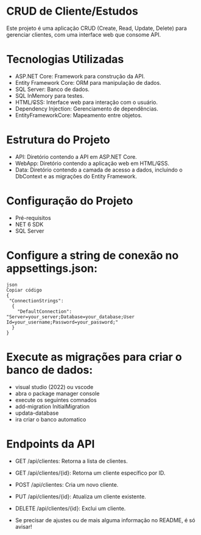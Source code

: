 # CRUD de Cliente/Estudos

Este projeto é uma aplicação CRUD (Create, Read, Update, Delete) para gerenciar clientes, com uma interface web que consome  API.

# Tecnologias Utilizadas

- ASP.NET Core: Framework para construção da API.
- Entity Framework Core: ORM para manipulação de dados.
- SQL Server: Banco de dados.
- SQL InMemory para testes.
- HTML/₢SS: Interface web para interação com o usuário.
- Dependency Injection: Gerenciamento de dependências.
- EntityFrameworkCore: Mapeamento entre objetos.

# Estrutura do Projeto

- API: Diretório contendo a API em ASP.NET Core.
- WebApp: Diretório contendo a aplicação web em HTML/₢SS.
- Data: Diretório contendo a camada de acesso a dados, incluindo o DbContext e as migrações do Entity Framework.

# Configuração do Projeto
- Pré-requisitos
- NET 6 SDK
- SQL Server


# Configure a string de conexão no appsettings.json:

    json
    Copiar código
    {
     "ConnectionStrings":
      {
        "DefaultConnection": "Server=your_server;Database=your_database;User Id=your_username;Password=your_password;"
      }
    }
# Execute as migrações para criar o banco de dados:

 -  visual studio (2022) ou vscode
 - abra o package manager console
 - execute os seguintes comnados
 - add-migration InitialMigration
 - updata-database
 - ira criar o banco automatico


# Endpoints da API
 -  GET /api/clientes: Retorna a lista de clientes.
 -  GET /api/clientes/{id}: Retorna um cliente específico por ID.
 -   POST /api/clientes: Cria um novo cliente.
 -   PUT /api/clientes/{id}: Atualiza um cliente existente.
 -  DELETE /api/clientes/{id}: Exclui um cliente.


 - Se precisar de ajustes ou de mais alguma informação no README, é só avisar!
